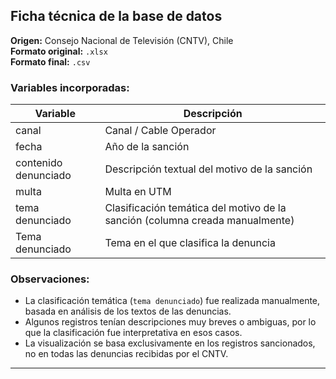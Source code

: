 ## Ficha técnica de la base de datos

**Origen:** Consejo Nacional de Televisión (CNTV), Chile  
**Formato original:** `.xlsx`  
**Formato final:** `.csv`  

### Variables incorporadas:

| Variable         | Descripción                                                                 |
|------------------|------------------------------------------------------------------------------|
| canal            | Canal / Cable Operador                                   |
| fecha            | Año de la sanción                                                         |
| contenido denunciado        | Descripción textual del motivo de la sanción                                          |
| multa    | Multa en UTM                                |
| tema denunciado     | Clasificación temática del motivo de la sanción (columna creada manualmente)|
| Tema denunciado   | Tema en el que clasifica la denuncia |

### Observaciones:

- La clasificación temática (`tema denunciado`) fue realizada manualmente, basada en análisis de los textos de las denuncias.
- Algunos registros tenían descripciones muy breves o ambiguas, por lo que la clasificación fue interpretativa en esos casos.
- La visualización se basa exclusivamente en los registros sancionados, no en todas las denuncias recibidas por el CNTV.

---

